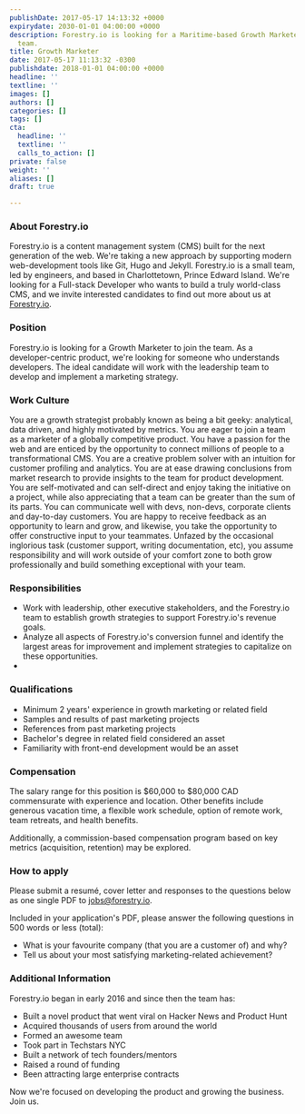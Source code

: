 ```yaml
---
publishDate: 2017-05-17 14:13:32 +0000
expirydate: 2030-01-01 04:00:00 +0000
description: Forestry.io is looking for a Maritime-based Growth Marketer to join the
  team.
title: Growth Marketer
date: 2017-05-17 11:13:32 -0300
publishdate: 2018-01-01 04:00:00 +0000
headline: ''
textline: ''
images: []
authors: []
categories: []
tags: []
cta:
  headline: ''
  textline: ''
  calls_to_action: []
private: false
weight: ''
aliases: []
draft: true

---
```

### About Forestry.io

Forestry.io is a content management system (CMS) built for the next generation of the web. We're taking a new approach by supporting modern web-development tools like Git, Hugo and Jekyll. Forestry.io is a small team, led by engineers, and based in Charlottetown, Prince Edward Island. We're looking for a Full-stack Developer who wants to build a truly world-class CMS, and we invite interested candidates to find out more about us at [Forestry.io](https://forestry.io).

### Position

Forestry.io is looking for a Growth Marketer to join the team. As a developer-centric product, we're looking for someone who understands developers. The ideal candidate will work with the leadership team to develop and implement a marketing strategy.

### Work Culture

You are a growth strategist probably known as being a bit geeky: analytical, data driven, and highly motivated by metrics. You are eager to join a team as a marketer of a globally competitive product. You have a passion for the web and are enticed by the opportunity to connect millions of people to a transformational CMS. You are a creative problem solver with an intuition for customer profiling and analytics. You are at ease drawing conclusions from market research to provide insights to the team for product development. You are self-motivated and can self-direct and enjoy taking the initiative on a project, while also appreciating that a team can be greater than the sum of its parts. You can communicate well with devs, non-devs, corporate clients and day-to-day customers. You are happy to receive feedback as an opportunity to learn and grow, and likewise, you take the opportunity to offer constructive input to your teammates. Unfazed by the occasional inglorious task (customer support, writing documentation, etc), you assume responsibility and will work outside of your comfort zone to both grow professionally and build something exceptional with your team.

### Responsibilities

* Work with leadership, other executive stakeholders, and the Forestry.io team to establish growth strategies to support Forestry.io's revenue goals.
* Analyze all aspects of Forestry.io's conversion funnel and identify the largest areas for improvement and implement strategies to capitalize on these opportunities.
* 

### Qualifications

* Minimum 2 years' experience in growth marketing or related field
* Samples and results of past marketing projects
* References from past marketing projects
* Bachelor's degree in related field considered an asset
* Familiarity with front-end development would be an asset

### Compensation

The salary range for this position is $60,000 to $80,000 CAD commensurate with experience and location. Other benefits include generous vacation time, a flexible work schedule, option of remote work, team retreats, and health benefits.

Additionally, a commission-based compensation program based on key metrics (acquisition, retention) may be explored.

### How to apply

Please submit a resumé, cover letter and responses to the questions below as one single PDF to [jobs@forestry.io](mailto:jobs@forestry.io).

Included in your application's PDF, please answer the following questions in 500 words or less (total):

* What is your favourite company (that you are a customer of) and why?
* Tell us about your most satisfying marketing-related achievement?

### Additional Information

Forestry.io began in early 2016 and since then the team has:

* Built a novel product that went viral on Hacker News and Product Hunt
* Acquired thousands of users from around the world
* Formed an awesome team
* Took part in Techstars NYC
* Built a network of tech founders/mentors
* Raised a round of funding
* Been attracting large enterprise contracts

Now we're focused on developing the product and growing the business. Join us.